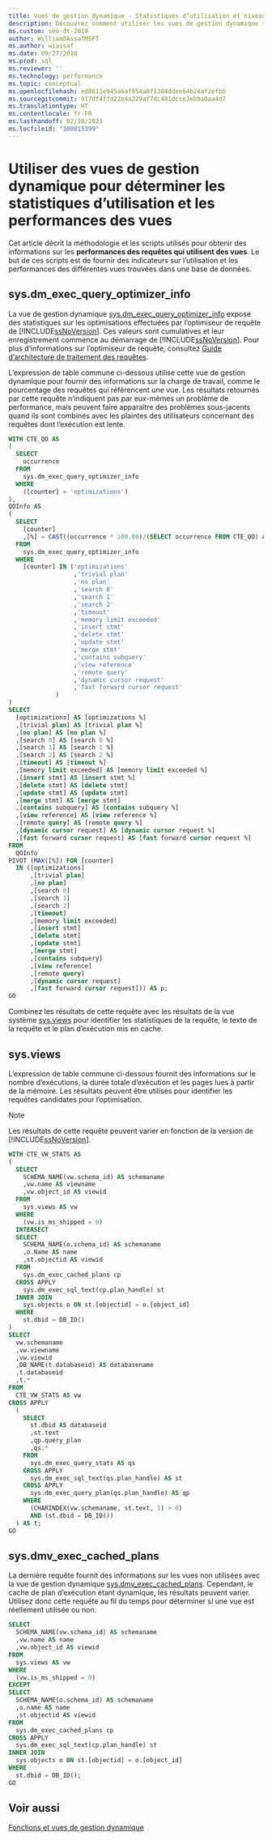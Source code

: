 ```yaml
---
title: Vues de gestion dynamique - Statistiques d’utilisation et niveau de performance des vues
description: Découvrez comment utiliser les vues de gestion dynamique sys.dm_exec_query_optimizer_info, sys.views et sys.dmv_exec_cached_plans pour obtenir des statistiques sur les performances des requêtes SQL.
ms.custom: seo-dt-2019
author: WilliamDAssafMSFT
ms.author: wiassaf
ms.date: 09/27/2018
ms.prod: sql
ms.reviewer: ''
ms.technology: performance
ms.topic: conceptual
ms.openlocfilehash: ed8611e945a6af654a0f1304ddee64b24af2efbb
ms.sourcegitcommit: 917df4ffd22e4a229af7dc481dcce3ebba0aa4d7
ms.translationtype: HT
ms.contentlocale: fr-FR
ms.lasthandoff: 02/10/2021
ms.locfileid: "100015399"
---
```

# <a name="use-dmvs-to-determine-usage-statistics-and-performance-of-views"></a>Utiliser des vues de gestion dynamique pour déterminer les statistiques d’utilisation et les performances des vues
Cet article décrit la méthodologie et les scripts utilisés pour obtenir des informations sur les **performances des requêtes qui utilisent des vues**. Le but de ces scripts est de fournir des indicateurs sur l’utilisation et les performances des différentes vues trouvées dans une base de données. 

## <a name="sysdm_exec_query_optimizer_info"></a>sys.dm_exec_query_optimizer_info
La vue de gestion dynamique [sys.dm_exec_query_optimizer_info](../../relational-databases/system-dynamic-management-views/sys-dm-exec-query-optimizer-info-transact-sql.md) expose des statistiques sur les optimisations effectuées par l’optimiseur de requête de [!INCLUDE[ssNoVersion](../../includes/ssnoversion-md.md)]. Ces valeurs sont cumulatives et leur enregistrement commence au démarrage de [!INCLUDE[ssNoVersion](../../includes/ssnoversion-md.md)]. Pour plus d’informations sur l’optimiseur de requête, consultez [Guide d’architecture de traitement des requêtes](../../relational-databases/query-processing-architecture-guide.md).   

L’expression de table commune ci-dessous utilise cette vue de gestion dynamique pour fournir des informations sur la charge de travail, comme le pourcentage des requêtes qui référencent une vue. Les résultats retournés par cette requête n’indiquent pas par eux-mêmes un problème de performance, mais peuvent faire apparaître des problèmes sous-jacents quand ils sont combinés avec les plaintes des utilisateurs concernant des requêtes dont l’exécution est lente. 

```sql
WITH CTE_QO AS
(
  SELECT
    occurrence
  FROM
    sys.dm_exec_query_optimizer_info
  WHERE
    ([counter] = 'optimizations')
),
QOInfo AS
(
  SELECT
    [counter]
    ,[%] = CAST((occurrence * 100.00)/(SELECT occurrence FROM CTE_QO) AS DECIMAL(5, 2))
  FROM
    sys.dm_exec_query_optimizer_info
  WHERE
    [counter] IN ('optimizations'
                  ,'trivial plan'
                  ,'no plan'
                  ,'search 0'
                  ,'search 1'
                  ,'search 2'
                  ,'timeout'
                  ,'memory limit exceeded'
                  ,'insert stmt'
                  ,'delete stmt'
                  ,'update stmt'
                  ,'merge stmt'
                  ,'contains subquery'
                  ,'view reference'
                  ,'remote query'
                  ,'dynamic cursor request'
                  ,'fast forward cursor request'
             )
)
SELECT
  [optimizations] AS [optimizations %]
  ,[trivial plan] AS [trivial plan %]
  ,[no plan] AS [no plan %]
  ,[search 0] AS [search 0 %]
  ,[search 1] AS [search 1 %]
  ,[search 2] AS [search 2 %]
  ,[timeout] AS [timeout %]
  ,[memory limit exceeded] AS [memory limit exceeded %]
  ,[insert stmt] AS [insert stmt %]
  ,[delete stmt] AS [delete stmt]
  ,[update stmt] AS [update stmt]
  ,[merge stmt] AS [merge stmt]
  ,[contains subquery] AS [contains subquery %]
  ,[view reference] AS [view reference %]
  ,[remote query] AS [remote query %]
  ,[dynamic cursor request] AS [dynamic cursor request %]
  ,[fast forward cursor request] AS [fast forward cursor request %]
FROM
  QOInfo
PIVOT (MAX([%]) FOR [counter] 
  IN ([optimizations]
      ,[trivial plan]
      ,[no plan]
      ,[search 0]
      ,[search 1]
      ,[search 2]
      ,[timeout]
      ,[memory limit exceeded]
      ,[insert stmt]
      ,[delete stmt]
      ,[update stmt]
      ,[merge stmt]
      ,[contains subquery]
      ,[view reference]
      ,[remote query]
      ,[dynamic cursor request]
      ,[fast forward cursor request])) AS p;
GO
```

Combinez les résultats de cette requête avec les résultats de la vue système [sys.views](../../relational-databases/system-catalog-views/sys-views-transact-sql.md) pour identifier les statistiques de la requête, le texte de la requête et le plan d’exécution mis en cache. 

## <a name="sysviews"></a>sys.views
L’expression de table commune ci-dessous fournit des informations sur le nombre d’exécutions, la durée totale d’exécution et les pages lues à partir de la mémoire. Les résultats peuvent être utilisés pour identifier les requêtes candidates pour l’optimisation. 
  
> [!NOTE]
> Les résultats de cette requête peuvent varier en fonction de la version de [!INCLUDE[ssNoVersion](../../includes/ssnoversion-md.md)].  


```sql
WITH CTE_VW_STATS AS
(
  SELECT
    SCHEMA_NAME(vw.schema_id) AS schemaname
    ,vw.name AS viewname
    ,vw.object_id AS viewid
  FROM
    sys.views AS vw
  WHERE
    (vw.is_ms_shipped = 0)
  INTERSECT
  SELECT
    SCHEMA_NAME(o.schema_id) AS schemaname
    ,o.Name AS name
    ,st.objectid AS viewid
  FROM
    sys.dm_exec_cached_plans cp
  CROSS APPLY
    sys.dm_exec_sql_text(cp.plan_handle) st
  INNER JOIN
    sys.objects o ON st.[objectid] = o.[object_id]
  WHERE
    st.dbid = DB_ID()
)
SELECT
  vw.schemaname
  ,vw.viewname
  ,vw.viewid
  ,DB_NAME(t.databaseid) AS databasename
  ,t.databaseid
  ,t.*
FROM
  CTE_VW_STATS AS vw
CROSS APPLY
  (
    SELECT
      st.dbid AS databaseid
      ,st.text
      ,qp.query_plan
      ,qs.*
    FROM
      sys.dm_exec_query_stats AS qs
    CROSS APPLY
      sys.dm_exec_sql_text(qs.plan_handle) AS st
    CROSS APPLY
      sys.dm_exec_query_plan(qs.plan_handle) AS qp
    WHERE
      (CHARINDEX(vw.schemaname, st.text, 1) > 0)
      AND (st.dbid = DB_ID())
  ) AS t;
GO
```

## <a name="sysdmv_exec_cached_plans"></a>sys.dmv_exec_cached_plans
La dernière requête fournit des informations sur les vues non utilisées avec la vue de gestion dynamique [sys.dmv_exec_cached_plans](../../relational-databases/system-dynamic-management-views/sys-dm-exec-cached-plans-transact-sql.md). Cependant, le cache de plan d’exécution étant dynamique, les résultats peuvent varier. Utilisez donc cette requête au fil du temps pour déterminer si une vue est réellement utilisée ou non. 

```sql
SELECT
  SCHEMA_NAME(vw.schema_id) AS schemaname
  ,vw.name AS name
  ,vw.object_id AS viewid
FROM
  sys.views AS vw
WHERE
  (vw.is_ms_shipped = 0)
EXCEPT
SELECT
  SCHEMA_NAME(o.schema_id) AS schemaname
  ,o.name AS name
  ,st.objectid AS viewid
FROM
  sys.dm_exec_cached_plans cp
CROSS APPLY
  sys.dm_exec_sql_text(cp.plan_handle) st
INNER JOIN
  sys.objects o ON st.[objectid] = o.[object_id]
WHERE
  st.dbid = DB_ID();
GO
```

## <a name="see-also"></a>Voir aussi
[Fonctions et vues de gestion dynamique](../../relational-databases/system-dynamic-management-views/system-dynamic-management-views.md) 
